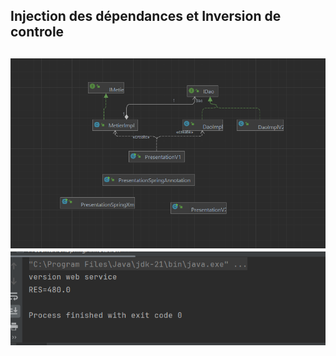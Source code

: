 <h2>Injection des dépendances et Inversion de controle<h2/>
<img src="captures/1.PNG">
<img src="captures/2.PNG">